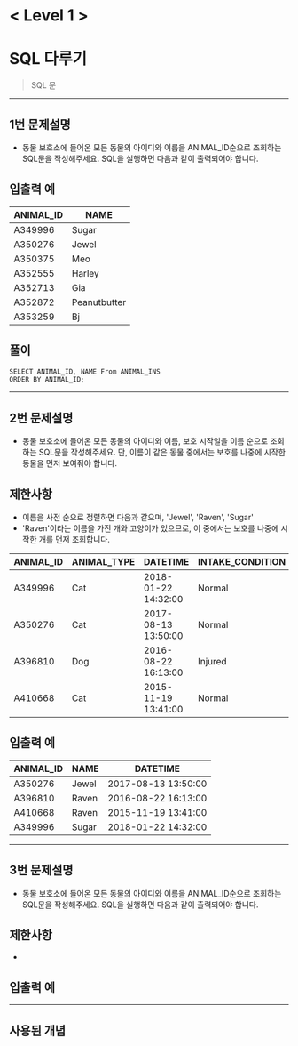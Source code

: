 

# < Level 1 > 

# SQL 다루기    

> SQL 문 

---

## 1번 문제설명 

- 동물 보호소에 들어온 모든 동물의 아이디와 이름을 ANIMAL_ID순으로 조회하는 SQL문을 작성해주세요. SQL을 실행하면 다음과 같이 출력되어야 합니다.


## 입출력 예

| ANIMAL_ID | NAME         |
| --------- | ------------ |
| A349996   | Sugar        |
| A350276   | Jewel        |
| A350375   | Meo          |
| A352555   | Harley       |
| A352713   | Gia          |
| A352872   | Peanutbutter |
| A353259   | Bj           |

## 풀이 

```java
SELECT ANIMAL_ID, NAME From ANIMAL_INS
ORDER BY ANIMAL_ID;
```

---

## 2번 문제설명 

- 동물 보호소에 들어온 모든 동물의 아이디와 이름, 보호 시작일을 이름 순으로 조회하는 SQL문을 작성해주세요. 단, 이름이 같은 동물 중에서는 보호를 나중에 시작한 동물을 먼저 보여줘야 합니다.


## 제한사항 

- 이름을 사전 순으로 정렬하면 다음과 같으며, 'Jewel', 'Raven', 'Sugar'
- 'Raven'이라는 이름을 가진 개와 고양이가 있으므로, 이 중에서는 보호를 나중에 시작한 개를 먼저 조회합니다.

| ANIMAL_ID | ANIMAL_TYPE | DATETIME            | INTAKE_CONDITION | NAME  | SEX_UPON_INTAKE |
| --------- | ----------- | ------------------- | ---------------- | ----- | --------------- |
| A349996   | Cat         | 2018-01-22 14:32:00 | Normal           | Sugar | Neutered Male   |
| A350276   | Cat         | 2017-08-13 13:50:00 | Normal           | Jewel | Spayed Female   |
| A396810   | Dog         | 2016-08-22 16:13:00 | Injured          | Raven | Spayed Female   |
| A410668   | Cat         | 2015-11-19 13:41:00 | Normal           | Raven | Spayed Female   |

## 입출력 예

| ANIMAL_ID | NAME  | DATETIME            |
| --------- | ----- | ------------------- |
| A350276   | Jewel | 2017-08-13 13:50:00 |
| A396810   | Raven | 2016-08-22 16:13:00 |
| A410668   | Raven | 2015-11-19 13:41:00 |
| A349996   | Sugar | 2018-01-22 14:32:00 |

---

## 3번 문제설명 

- 동물 보호소에 들어온 모든 동물의 아이디와 이름을 ANIMAL_ID순으로 조회하는 SQL문을 작성해주세요. SQL을 실행하면 다음과 같이 출력되어야 합니다.


## 제한사항 

- 

## 입출력 예






---

## 사용된 개념

